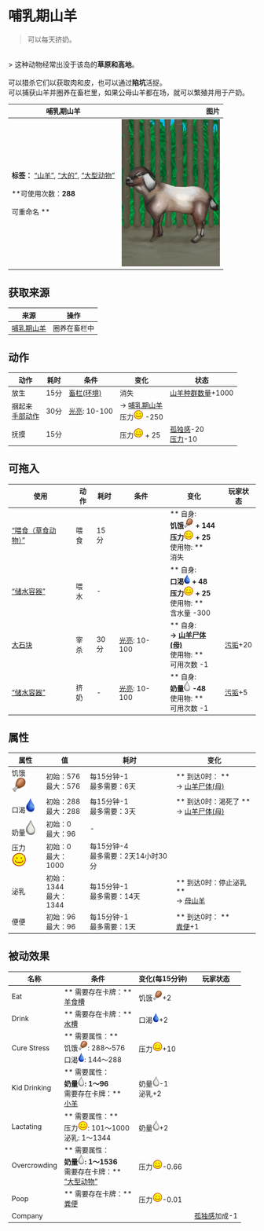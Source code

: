 # 哺乳期山羊  
> 可以每天挤奶。  
<br>  
> 这种动物经常出没于该岛的<b>草原和高地</b>。<br><br>可以猎杀它们以获取肉和皮，也可以通过<b>陷坑</b>活捉。<br>可以捕获山羊并圈养在畜栏里，如果公母山羊都在场，就可以繁殖并用于产奶。<br>  
  
  哺乳期山羊  |   图片   
 ----  |  ----:   
 **标签：**	[“山羊”](tag_Goat.md), [“大的”](tag_Large.md), [“大型动物”](tag_LargeAnimal.md)<br><br>**可使用次数：**288<br><br>** 可重命名 **  |  <img decoding="async" src="Sprite/GoatFemaleEnclosure.png" href="a.md" style="max-width:300px;max-height:300px;">   
  
## 获取来源  
来源  |  操作  
----  |  ----  
[哺乳期山羊](GoatTiedFemaleLactating.md)  |  圈养在畜栏中  
## 动作  
动作  |  耗时  |  条件  |  变化  |  状态  
----  |  ----  |  ----  |  ----  |  ----  
放生<br>  |  15分  |  [畜栏(环境)](Env_Enclosure.md)  |  消失  |  [山羊种群数量](Pop_Goat.md)+1000  
捆起来<br>[手部动作](HandAction.md)  |  30分  |  [光亮](Light.md): 10-100  |  → [哺乳期山羊](GoatTiedFemaleLactating.md)<br>压力<img decoding="async" src="Sprite/Content.png" href="a.md" style="max-width:20px;max-height:20px;">  -250  |    
抚摸<br>  |  15分  |    |  压力<img decoding="async" src="Sprite/Content.png" href="a.md" style="max-width:20px;max-height:20px;"> + 25  |  [孤独感](Loneliness.md)-20<br>[压力](Stress.md)-10  
## 可拖入  
使用  |  动作  |  耗时  |  条件  |  变化  |  玩家状态  
----  |  ----  |  ----  |  ----  |  ----  |  ----  
[“喂食（草食动物）”](tag_FeedHerb.md)  |  喂食  |  15分  |    |  ** 自身: **<br>饥饿<img decoding="async" src="Sprite/Hunger.png" href="a.md" style="max-width:20px;max-height:20px;"> + 144<br>压力<img decoding="async" src="Sprite/Content.png" href="a.md" style="max-width:20px;max-height:20px;"> + 25<br>** 使用物: **<br>消失  |    
[“储水容器”](tag_WaterContainer.md)  |  喂水  |  -  |    |  ** 自身: **<br>口渴<img decoding="async" src="Sprite/Thirst.png" href="a.md" style="max-width:20px;max-height:20px;"> + 48<br>压力<img decoding="async" src="Sprite/Content.png" href="a.md" style="max-width:20px;max-height:20px;"> + 25<br>** 使用物: **<br>含水量  -300  |    
[大石块](StoneHeavy.md)  |  宰杀  |  30分  |  [光亮](Light.md): 10-100  |  ** 自身: **<br>→ [山羊尸体(母)](GoatCarcassFemale.md)<br>** 使用物: **<br>可用次数  -1  |  [污垢](Filth.md)+20  
[“储水容器”](tag_WaterContainer.md)  |  挤奶  |  -  |  [光亮](Light.md): 10-100  |  ** 自身: **<br>奶量<img decoding="async" src="Sprite/Milk.png" href="a.md" style="max-width:20px;max-height:20px;">  -48<br>** 使用物: **<br>可用次数  -1  |  [污垢](Filth.md)+5  
## 属性   
属性  |  值  |  耗时  |  变化  
----  |  ----  |  ----  |  ----  
饥饿<img decoding="async" src="Sprite/Hunger.png" href="a.md" style="max-width:30px;max-height:30px;">  |  初始：576<br>最大：576  |  每15分钟-1<br>最多需要：6天  |  ** 到达0时： **<br>→ [山羊尸体(母)](GoatCarcassFemale.md)  
口渴<img decoding="async" src="Sprite/Thirst.png" href="a.md" style="max-width:30px;max-height:30px;">  |  初始：288<br>最大：288  |  每15分钟-1<br>最多需要：3天  |  ** 到达0时：渴死了 **<br>→ [山羊尸体(母)](GoatCarcassFemale.md)  
奶量<img decoding="async" src="Sprite/Milk.png" href="a.md" style="max-width:30px;max-height:30px;">  |  初始：0<br>最大：96  |  -  |    
压力<img decoding="async" src="Sprite/Content.png" href="a.md" style="max-width:30px;max-height:30px;">  |  初始：0<br>最大：1000  |  每15分钟-4<br>最多需要：2天14小时30分  |    
泌乳  |  初始：1344<br>最大：1344  |  每15分钟-1<br>最多需要：14天  |  ** 到达0时：停止泌乳 **<br>→ [母山羊](GoatEnclosureFemale.md)  
便便  |  初始：96<br>最大：96  |  每15分钟-1<br>最多需要：1天  |  ** 到达0时： **<br>[粪便](Manure.md)+1   
## 被动效果  
名称  |  条件  |  变化(每15分钟)  |  玩家状态  
----  |  ----  |  ----  |  ----  
Eat  |  ** 需要存在卡牌：**<br>[羊食槽](GoatFeeder.md)  |  饥饿<img decoding="async" src="Sprite/Hunger.png" href="a.md" style="max-width:20px;max-height:20px;">+2  |    
Drink  |  ** 需要存在卡牌：**<br>[水槽](WateringTrough.md)  |  口渴<img decoding="async" src="Sprite/Thirst.png" href="a.md" style="max-width:20px;max-height:20px;">+2  |    
Cure Stress  |  ** 需要属性：**<br>饥饿<img decoding="async" src="Sprite/Hunger.png" href="a.md" style="max-width:20px;max-height:20px;">: 288～576<br>口渴<img decoding="async" src="Sprite/Thirst.png" href="a.md" style="max-width:20px;max-height:20px;">: 144～288  |  压力<img decoding="async" src="Sprite/Content.png" href="a.md" style="max-width:20px;max-height:20px;">+10  |    
Kid Drinking  |  ** 需要属性：**<br>奶量<img decoding="async" src="Sprite/Milk.png" href="a.md" style="max-width:20px;max-height:20px;">: 1～96<br>** 需要存在卡牌：**<br>[小羊](GoatEnclosureKid.md)  |  奶量<img decoding="async" src="Sprite/Milk.png" href="a.md" style="max-width:20px;max-height:20px;">-1<br>泌乳+2  |    
Lactating  |  ** 需要属性：**<br>压力<img decoding="async" src="Sprite/Content.png" href="a.md" style="max-width:20px;max-height:20px;">: 101～1000<br>泌乳: 1～1344  |  奶量<img decoding="async" src="Sprite/Milk.png" href="a.md" style="max-width:20px;max-height:20px;">+2  |    
Overcrowding  |  ** 需要属性：**<br>奶量<img decoding="async" src="Sprite/Milk.png" href="a.md" style="max-width:20px;max-height:20px;">: 1～1536<br>** 需要存在卡牌：**<br>[“大型动物”](tag_LargeAnimal.md)  |  压力<img decoding="async" src="Sprite/Content.png" href="a.md" style="max-width:20px;max-height:20px;">-0.66  |    
Poop  |  ** 需要存在卡牌：**<br>[粪便](Manure.md)  |  压力<img decoding="async" src="Sprite/Content.png" href="a.md" style="max-width:20px;max-height:20px;">-0.01  |    
Company  |    |    |  [孤独感](Loneliness.md)加成-1  
